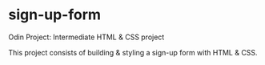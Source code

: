 # sign-up-form
Odin Project: Intermediate HTML & CSS project

This project consists of building & styling a sign-up form with HTML & CSS. 

